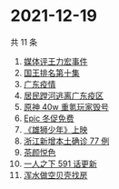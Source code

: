 # 2021-12-19

共 11 条

<!-- BEGIN -->
<!-- 最后更新时间 Sun Dec 19 2021 01:20:08 GMT+0800 (China Standard Time) -->

1. [媒体评王力宏事件](https://www.zhihu.com/search?q=王力宏事件)
1. [国王排名第十集](https://www.zhihu.com/search?q=国王排名)
1. [广东疫情](https://www.zhihu.com/search?q=广东疫情)
1. [居民蹚河逃离广东疫区](https://www.zhihu.com/search?q=广东疫情)
1. [原神 40w 重氪玩家毁号](https://www.zhihu.com/search?q=原神)
1. [Epic 冬促免费](https://www.zhihu.com/search?q=epic)
1. [《雄狮少年》上映](https://www.zhihu.com/search?q=雄狮少年)
1. [浙江新增本土确诊 77 例](https://www.zhihu.com/search?q=浙江疫情)
1. [茶颜悦色](https://www.zhihu.com/search?q=茶颜悦色)
1. [一人之下 591 话更新](https://www.zhihu.com/search?q=一人之下)
1. [浑水做空贝壳找房](https://www.zhihu.com/search?q=浑水做空贝壳)

<!-- END -->

